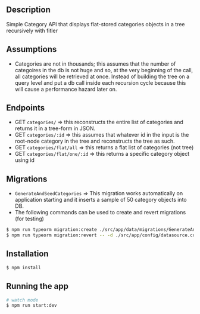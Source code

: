 ## Description

Simple Category API that displays flat-stored categories objects in a tree recursively with fitler

## Assumptions

- Categories are not in thousands; this assumes that the number of categoires in the db is not huge and so, at the very beginning of the call, all categories will be retrieved at once. Instead of building the tree on a query level and put a db call inside each recursion cycle because this will cause a performance hazard later on.

## Endpoints

- GET `categories/` => this reconstructs the entire list of categories and returns it in a tree-form in JSON.
- GET `categories/:id` => this assumes that whatever id in the input is the root-node category in the tree and reconstructs the tree as such.
- GET `categories/flat/all` => this returns a flat list of categories (not tree)
- GET `categories/flat/one/:id` => this returns a specific category object using id

## Migrations

- `GenerateAndSeedCategories` => This migration works automatically on application starting and it inserts a sample of 50 category objects into DB.
- The following commands can be used to create and revert migrations (for testing)

```bash
$ npm run typeorm migration:create ./src/app/data/migrations/GenerateAndSeedCategories
$ npm run typeorm migration:revert -- -d ./src/app/config/datasource.config.ts
```

## Installation

```bash
$ npm install
```

## Running the app

```bash
# watch mode
$ npm run start:dev

```
